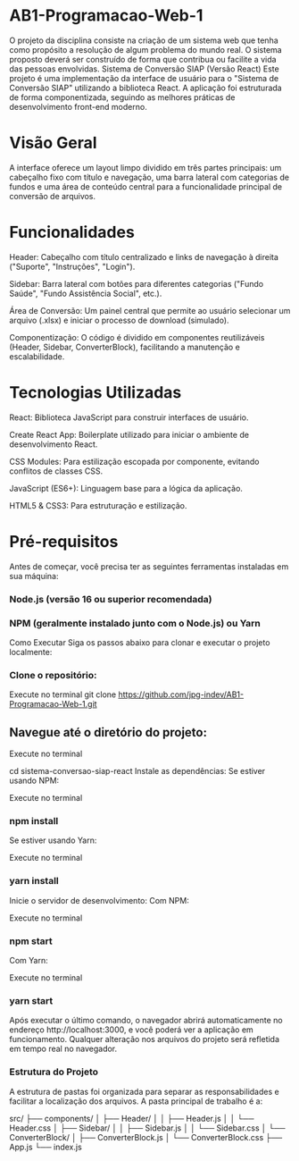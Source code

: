 # AB1-Programacao-Web-1
O projeto da disciplina consiste na criação de um sistema web que tenha como propósito a resolução de algum problema do mundo real. O sistema proposto deverá ser construído de forma que contribua ou facilite a vida das pessoas envolvidas.
Sistema de Conversão SIAP (Versão React)
Este projeto é uma implementação da interface de usuário para o "Sistema de Conversão SIAP" utilizando a biblioteca React. A aplicação foi estruturada de forma componentizada, seguindo as melhores práticas de desenvolvimento front-end moderno.


# Visão Geral
A interface oferece um layout limpo dividido em três partes principais: um cabeçalho fixo com título e navegação, uma barra lateral com categorias de fundos e uma área de conteúdo central para a funcionalidade principal de conversão de arquivos.

# Funcionalidades
Header: Cabeçalho com título centralizado e links de navegação à direita ("Suporte", "Instruções", "Login").

Sidebar: Barra lateral com botões para diferentes categorias ("Fundo Saúde", "Fundo Assistência Social", etc.).

Área de Conversão: Um painel central que permite ao usuário selecionar um arquivo (.xlsx) e iniciar o processo de download (simulado).

Componentização: O código é dividido em componentes reutilizáveis (Header, Sidebar, ConverterBlock), facilitando a manutenção e escalabilidade.

# Tecnologias Utilizadas

React: Biblioteca JavaScript para construir interfaces de usuário.

Create React App: Boilerplate utilizado para iniciar o ambiente de desenvolvimento React.

CSS Modules: Para estilização escopada por componente, evitando conflitos de classes CSS.

JavaScript (ES6+): Linguagem base para a lógica da aplicação.

HTML5 & CSS3: Para estruturação e estilização.

# Pré-requisitos
Antes de começar, você precisa ter as seguintes ferramentas instaladas em sua máquina:

### Node.js (versão 16 ou superior recomendada)

### NPM (geralmente instalado junto com o Node.js) ou Yarn

Como Executar
Siga os passos abaixo para clonar e executar o projeto localmente:

### Clone o repositório:

Execute no terminal  git clone https://github.com/jpg-indev/AB1-Programacao-Web-1.git

## Navegue até o diretório do projeto:

Execute no terminal

cd sistema-conversao-siap-react
Instale as dependências:
Se estiver usando NPM:

Execute no terminal

### npm install
Se estiver usando Yarn:

Execute no terminal

### yarn install
Inicie o servidor de desenvolvimento:
Com NPM:

Execute no terminal

### npm start

Com Yarn:

Execute no terminal

### yarn start

Após executar o último comando, o navegador abrirá automaticamente no endereço http://localhost:3000, e você poderá ver a aplicação em funcionamento. Qualquer alteração nos arquivos do projeto será refletida em tempo real no navegador.

### Estrutura do Projeto
A estrutura de pastas foi organizada para separar as responsabilidades e facilitar a localização dos arquivos. A pasta principal de trabalho é a:

src/
 ├── components/
 │    ├── Header/
 │    │     ├── Header.js
 │    │     └── Header.css
 │    ├── Sidebar/
 │    │     ├── Sidebar.js
 │    │     └── Sidebar.css
 │    └── ConverterBlock/
 │          ├── ConverterBlock.js
 │          └── ConverterBlock.css
 ├── App.js
 └── index.js